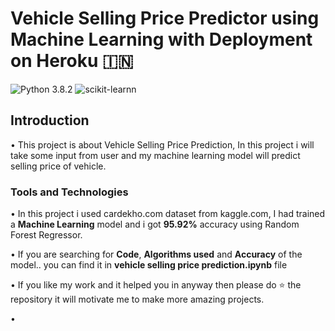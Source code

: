 # Vehicle Selling Price Predictor using Machine Learning with Deployment on Heroku :india:
![Python 3.8.2](https://img.shields.io/badge/Python-3.8.2-brightgreen.svg) ![scikit-learnn](https://img.shields.io/badge/Library-Pandas_|_Numpy_|_Scikit_Learn-orange.svg) 

## Introduction
• This project is about Vehicle Selling Price Prediction, In this project i will take some input from user and my machine learning model will predict selling price of vehicle.

### Tools and Technologies
• In this project i used cardekho.com dataset from kaggle.com, I had trained a **Machine Learning** model and i got **95.92%** accuracy using Random Forest Regressor.


• If you are searching for __Code__, __Algorithms used__ and __Accuracy__ of the model.. you can find it in **vehicle selling price prediction.ipynb** file

• If you like my work and it helped you in anyway then please do ⭐ the repository it will motivate me to make more amazing projects. 

•
